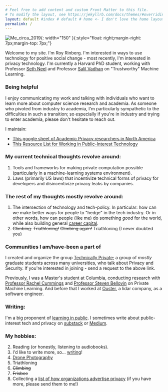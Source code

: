 ```yaml
---
# Feel free to add content and custom Front Matter to this file.
# To modify the layout, see https://jekyllrb.com/docs/themes/#overriding-theme-defaults
layout: default #index # default # home <- I don't love the home layout, but I'm leaving it here in case I change my mind
permalink: /
---
```

<title> Roy Rinberg </title>
<meta name="description" content="Roy Rinberg's Blog and personal website. 
    Contains personal writings, 
    personal projects, 
    and professional information">

![Me_circa_2019]({{site.url}}/assets/profile_pic.jpg){: width="150" }{:style="float: right;margin-right: 7px;margin-top: 7px;"}

Welcome to my site. I'm Roy Rinberg. I'm interested in ways to use technology for positive social change - most recently, I'm interested in <span class="spoiler"> privacy</span> technology. I'm currently a Harvard PhD student, working with Professor [Seth Neel](https://www.hbs.edu/faculty/Pages/profile.aspx?facId=1326892) and Professor [Salil Vadhan](https://salil.seas.harvard.edu) on "Trustworthy" Machine Learning.



### **Being helpful**

I enjoy communicating my work and talking with individuals who want to learn more about computer science research and academia. As someone who pivoted from industry to academia, I'm particularly sympathetic to the difficulties in such a transition; so especially if you're in industry and trying to enter academia, please don't hesitate to reach out. 

I maintain:
* [This google sheet of Academic Privacy researchers in North America](https://docs.google.com/spreadsheets/d/1-M6Tv94S9Oa07D3ehzVkeRIAsktuIpC4hDO7gGf1ous/edit?gid=0#gid=0)
* [This Resource List for Working in Public-Interest Technology](https://royrinberg.medium.com/resources-for-working-in-public-interest-technology-78a74e7fd712)


###  **My current technical thoughts revolve around:**

1. Tools and frameworks for making private computation possible (particularly in a machine-learning systems environment).
2. Laws (primarily US laws) that incentivize technical forms of privacy for developers and disincentivize privacy leaks by companies.

### **The rest of my thoughts mostly revolve around:**

1. The intersection of technology and tech-policy. In particular: how can we make better ways for people to "hedge" in the tech industry. Or in other words, how can people (like me) do something *good* for the world, while also building general [career capital](https://technicallyprivate.substack.com/p/we-need-better-hedgeshtml). 
2. ~~Climbing.~~ ~~Triathloning!~~  ~~Climbing again!~~ Triathloning (I never doubted you)

### **Communities I am/have-been a part of**

I created and organize the group [Technically Private](www.technicallyprivate.com); a group of *mostly* graduate students across many universities, who talk about Privacy and Security. If you're interested in joining - send a request to the above link.

Previously, I was a Master's student at Columbia, conducting research with [Professor Rachel Cummings](https://www.rachelcummings.com) and [Professor Steven Bellovin](https://www.cs.columbia.edu/~smb/) on Private Machine Learning. And before that I worked at [Ouster](www.ouster.com), a lidar company, as a software engineer. 

### **Writing:**
I'm a big proponent of [learning in public].  I sometimes write about public-interest tech and privacy on [substack](https://technicallyprivate.substack.com/) or [Medium](https://royrinberg.medium.com/).

### **My hobbies:**
2. Reading (or honestly, listening to audiobooks).
3. I'd like to write more, so... [writing](https://technicallyprivate.substack.com/)!
4. [Drone Photography](https://royrinberg.com/Hobbies/)
5. Triathloning
6. ~~Climbing~~
7. ~~Frisbee~~
8. Collecting a [list of how organizations advertise privacy](https://docs.google.com/presentation/d/1wArCxGAAvkJcy0inWeKua3Ra7LkJDhApcso8cJ1Aon8/edit#slide=id.g1223166de6e_0_7) (if you have more, please send them to me!)



[Ouster]: https://www.ouster.com
[learning in public]:  https://www.swyx.io/learn-in-public/ 
